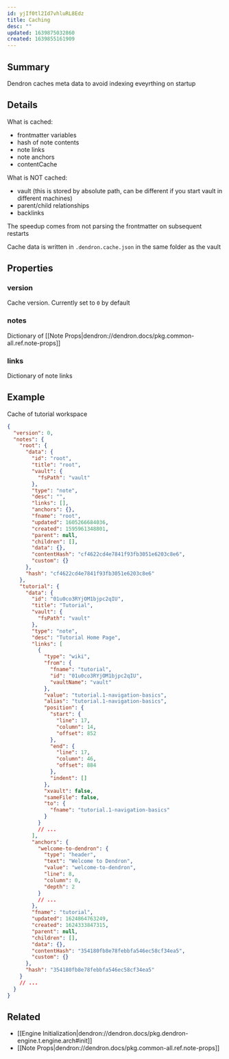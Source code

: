```yaml
---
id: yjIf0tl2Id7vhluRL8Edz
title: Caching
desc: ""
updated: 1639875032860
created: 1639855161909
---
```


## Summary

Dendron caches meta data to avoid indexing eveyrthing on startup

## Details

What is cached:

- frontmatter variables
- hash of note contents
- note links
- note anchors
- contentCache

What is NOT cached:

- vault (this is stored by absolute path, can be different if you start vault in different machines)
- parent/child relationships
- backlinks

The speedup comes from not parsing the frontmatter on subsequent restarts

Cache data is written in `.dendron.cache.json` in the same folder as the vault

## Properties

### version

Cache version. Currently set to `0` by default

### notes

Dictionary of [[Note Props|dendron://dendron.docs/pkg.common-all.ref.note-props]]

### links

Dictionary of note links

## Example

Cache of tutorial workspace

```json
{
  "version": 0,
  "notes": {
    "root": {
      "data": {
        "id": "root",
        "title": "root",
        "vault": {
          "fsPath": "vault"
        },
        "type": "note",
        "desc": "",
        "links": [],
        "anchors": {},
        "fname": "root",
        "updated": 1605266684036,
        "created": 1595961348801,
        "parent": null,
        "children": [],
        "data": {},
        "contentHash": "cf4622cd4e7841f93fb3051e6203c8e6",
        "custom": {}
      },
      "hash": "cf4622cd4e7841f93fb3051e6203c8e6"
    },
    "tutorial": {
      "data": {
        "id": "01u0co3RYjOM1bjpc2qIU",
        "title": "Tutorial",
        "vault": {
          "fsPath": "vault"
        },
        "type": "note",
        "desc": "Tutorial Home Page",
        "links": [
          {
            "type": "wiki",
            "from": {
              "fname": "tutorial",
              "id": "01u0co3RYjOM1bjpc2qIU",
              "vaultName": "vault"
            },
            "value": "tutorial.1-navigation-basics",
            "alias": "tutorial.1-navigation-basics",
            "position": {
              "start": {
                "line": 17,
                "column": 14,
                "offset": 852
              },
              "end": {
                "line": 17,
                "column": 46,
                "offset": 884
              },
              "indent": []
            },
            "xvault": false,
            "sameFile": false,
            "to": {
              "fname": "tutorial.1-navigation-basics"
            }
          }
          // ...
        ],
        "anchors": {
          "welcome-to-dendron": {
            "type": "header",
            "text": "Welcome to Dendron",
            "value": "welcome-to-dendron",
            "line": 8,
            "column": 0,
            "depth": 2
          }
          // ...
        },
        "fname": "tutorial",
        "updated": 1624864763249,
        "created": 1624333847315,
        "parent": null,
        "children": [],
        "data": {},
        "contentHash": "354180fb8e78febbfa546ec58cf34ea5",
        "custom": {}
      },
      "hash": "354180fb8e78febbfa546ec58cf34ea5"
    }
    // ...
  }
}
```

## Related

- [[Engine Initialization|dendron://dendron.docs/pkg.dendron-engine.t.engine.arch#init]]
- [[Note Props|dendron://dendron.docs/pkg.common-all.ref.note-props]]
